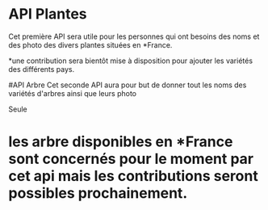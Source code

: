 # API Plantes

Cet première API sera utile
pour les personnes qui ont
besoins des noms et des photo
des divers plantes situées en *France.

*une contribution sera 
bientôt mise à disposition pour
ajouter les variétés des
différents pays.

#API Arbre
Cet seconde API aura pour
but de donner tout les noms des variétés
d'arbres ainsi que leurs photo 

Seule<h1> les arbre disponibles en *France sont concernés pour 
le moment par cet api mais les contributions seront possibles prochainement.
